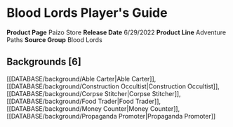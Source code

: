 ﻿---
id: '127'
name: Blood Lords Player's Guide
rarity: Common
type: Source

---
# Blood Lords Player's Guide

**Product Page** Paizo Store
**Release Date** 6/29/2022
**Product Line** Adventure Paths
**Source Group** Blood Lords

## Backgrounds [6]

[[DATABASE/background/Able Carter|Able Carter]], [[DATABASE/background/Construction Occultist|Construction Occultist]], [[DATABASE/background/Corpse Stitcher|Corpse Stitcher]], [[DATABASE/background/Food Trader|Food Trader]], [[DATABASE/background/Money Counter|Money Counter]], [[DATABASE/background/Propaganda Promoter|Propaganda Promoter]]